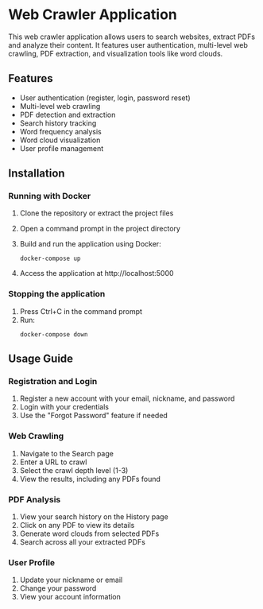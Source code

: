 # Web Crawler Application

This web crawler application allows users to search websites, extract PDFs and analyze their content. It features user authentication, multi-level web crawling, PDF extraction, and visualization tools like word clouds.

## Features

- User authentication (register, login, password reset)
- Multi-level web crawling
- PDF detection and extraction
- Search history tracking
- Word frequency analysis
- Word cloud visualization
- User profile management

## Installation

### Running with Docker

1. Clone the repository or extract the project files
2. Open a command prompt in the project directory
3. Build and run the application using Docker:
   ```
   docker-compose up
   ```

4. Access the application at http://localhost:5000

### Stopping the application

1. Press Ctrl+C in the command prompt
2. Run:
   ```
   docker-compose down
   ```

## Usage Guide

### Registration and Login

1. Register a new account with your email, nickname, and password
2. Login with your credentials
3. Use the "Forgot Password" feature if needed

### Web Crawling

1. Navigate to the Search page
2. Enter a URL to crawl
3. Select the crawl depth level (1-3)
4. View the results, including any PDFs found

### PDF Analysis

1. View your search history on the History page
2. Click on any PDF to view its details
3. Generate word clouds from selected PDFs
4. Search across all your extracted PDFs

### User Profile

1. Update your nickname or email
2. Change your password
3. View your account information

